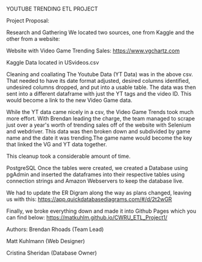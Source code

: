 YOUTUBE TRENDING ETL PROJECT 


Project Proposal:


Research and Gathering
We located two sources, one from Kaggle and the other from a website:

Website with Video Game Trending Sales: https://www.vgchartz.com

Kaggle Data located in USvideos.csv

Cleaning and coallating
The Youtube Data (YT Data) was in the above csv. That needed to have its date format adjusted, desired columns identified, undesired columns dropped, and put into a usable table. The data was then sent into a different dataframe with just the YT tags and the video ID. This would become a link to the new Video Game data.

While the YT data came nicely in a csv, the Video Game Trends took much more effort. With Brendan leading the charge, the team managed to scrape just over a year's worth of trending sales off of the website with Selenium and webdriver. This data was then broken down and subdivided by game name and the date it was trending.The game name would become the key that linked the VG and YT data together. 

This cleanup took a considerable amount of time. 

PostgreSQL
Once the tables were created, we created a Database using pgAdmin and inserted the dataframes into their respective tables using connection strings and Amazon Webservers to keep the database live.

We had to update the ER Digram along the way as plans changed, leaving us with this:
https://app.quickdatabasediagrams.com/#/d/2t2wGR

Finally, we broke everything down and made it into Github Pages which you can find below:
https://matkuhlm.github.io/CWRU_ETL_Project1/

Authors:
Brendan Rhoads (Team Lead)

Matt Kuhlmann (Web Designer)

Cristina Sheridan (Database Owner)
